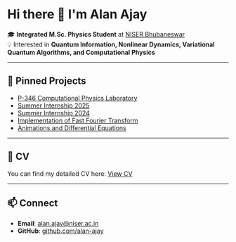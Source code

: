 # Hi there 👋 I'm Alan Ajay  

🎓 **Integrated M.Sc. Physics Student** at [NISER Bhubaneswar](https://www.niser.ac.in/)  
💡 Interested in **Quantum Information, Nonlinear Dynamics, Variational Quantum Algorithms, and Computational Physics**  

---

## 📌 Pinned Projects
- [P-346 Computational Physics Laboratory](https://github.com/alan-ajay/P-346-Computational-Physics-Laboratory)  
- [Summer Internship 2025](https://github.com/alan-ajay/Summer-internship-2025)  
- [Summer Internship 2024](https://github.com/alan-ajay/Summer-internship-2024)  
- [Implementation of Fast Fourier Transform](https://github.com/alan-ajay/Implementation-of-Fast-Fourier-Transform)  
- [Animations and Differential Equations](https://github.com/alan-ajay/Animations-and-differential-equations)  

---

## 📄 CV
You can find my detailed CV here: [View CV](https://drive.google.com/file/d/1iz6_Ylhnh4kjxaSl6hGkcj4w_lVhStGR/view?usp=sharing)  

---

## 📫 Connect
- **Email**: [alan.ajay@niser.ac.in](mailto:alan.ajay@niser.ac.in)  
- **GitHub**: [github.com/alan-ajay](https://github.com/alan-ajay)  
